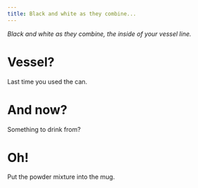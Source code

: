 ```yaml
---
title: Black and white as they combine...
---
```


_Black and white as they combine, the inside of your vessel line._

# Vessel?
Last time you used the can.

# And now?
Something to drink from?

# Oh!
Put the powder mixture into the mug.
